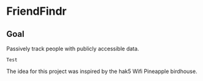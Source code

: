 # FriendFindr

## Goal
Passively track people with publicly accessible data.

`Test`

The idea for this project was inspired by the hak5 Wifi Pineapple birdhouse.
